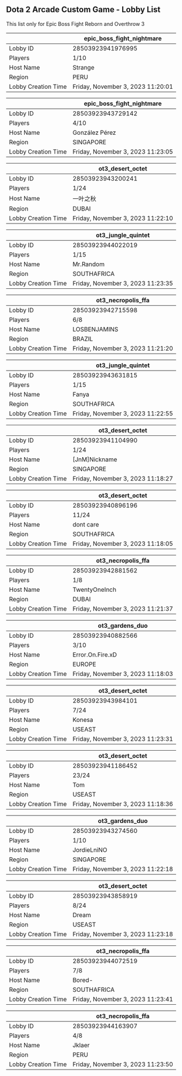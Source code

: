 ## Dota 2 Arcade Custom Game - Lobby List

This list only for Epic Boss Fight Reborn and Overthrow 3

|  | epic_boss_fight_nightmare |
| ------ | ------ |
| Lobby ID | 28503923941976995 |
| Players | 1/10 |
| Host Name | Strange |
| Region | PERU |
| Lobby Creation Time | Friday, November 3, 2023 11:20:01 |


|  | epic_boss_fight_nightmare |
| ------ | ------ |
| Lobby ID | 28503923943729142 |
| Players | 4/10 |
| Host Name | González Pérez |
| Region | SINGAPORE |
| Lobby Creation Time | Friday, November 3, 2023 11:23:05 |


|  | ot3_desert_octet |
| ------ | ------ |
| Lobby ID | 28503923943200241 |
| Players | 1/24 |
| Host Name | 一叶之秋 |
| Region | DUBAI |
| Lobby Creation Time | Friday, November 3, 2023 11:22:10 |


|  | ot3_jungle_quintet |
| ------ | ------ |
| Lobby ID | 28503923944022019 |
| Players | 1/15 |
| Host Name | Mr.Random |
| Region | SOUTHAFRICA |
| Lobby Creation Time | Friday, November 3, 2023 11:23:35 |


|  | ot3_necropolis_ffa |
| ------ | ------ |
| Lobby ID | 28503923942715598 |
| Players | 6/8 |
| Host Name | LOSBENJAMINS |
| Region | BRAZIL |
| Lobby Creation Time | Friday, November 3, 2023 11:21:20 |


|  | ot3_jungle_quintet |
| ------ | ------ |
| Lobby ID | 28503923943631815 |
| Players | 1/15 |
| Host Name | Fanya |
| Region | SOUTHAFRICA |
| Lobby Creation Time | Friday, November 3, 2023 11:22:55 |


|  | ot3_desert_octet |
| ------ | ------ |
| Lobby ID | 28503923941104990 |
| Players | 1/24 |
| Host Name | [JnM]Nickname |
| Region | SINGAPORE |
| Lobby Creation Time | Friday, November 3, 2023 11:18:27 |


|  | ot3_desert_octet |
| ------ | ------ |
| Lobby ID | 28503923940896196 |
| Players | 11/24 |
| Host Name | dont care |
| Region | SOUTHAFRICA |
| Lobby Creation Time | Friday, November 3, 2023 11:18:05 |


|  | ot3_necropolis_ffa |
| ------ | ------ |
| Lobby ID | 28503923942881562 |
| Players | 1/8 |
| Host Name | TwentyOneInch |
| Region | DUBAI |
| Lobby Creation Time | Friday, November 3, 2023 11:21:37 |


|  | ot3_gardens_duo |
| ------ | ------ |
| Lobby ID | 28503923940882566 |
| Players | 3/10 |
| Host Name | Error.On.Fire.xD |
| Region | EUROPE |
| Lobby Creation Time | Friday, November 3, 2023 11:18:03 |


|  | ot3_desert_octet |
| ------ | ------ |
| Lobby ID | 28503923943984101 |
| Players | 7/24 |
| Host Name | Konesa |
| Region | USEAST |
| Lobby Creation Time | Friday, November 3, 2023 11:23:31 |


|  | ot3_desert_octet |
| ------ | ------ |
| Lobby ID | 28503923941186452 |
| Players | 23/24 |
| Host Name | Tom |
| Region | USEAST |
| Lobby Creation Time | Friday, November 3, 2023 11:18:36 |


|  | ot3_gardens_duo |
| ------ | ------ |
| Lobby ID | 28503923943274560 |
| Players | 1/10 |
| Host Name | JordieLniNO |
| Region | SINGAPORE |
| Lobby Creation Time | Friday, November 3, 2023 11:22:18 |


|  | ot3_desert_octet |
| ------ | ------ |
| Lobby ID | 28503923943858919 |
| Players | 8/24 |
| Host Name | Dream |
| Region | USEAST |
| Lobby Creation Time | Friday, November 3, 2023 11:23:18 |


|  | ot3_necropolis_ffa |
| ------ | ------ |
| Lobby ID | 28503923944072519 |
| Players | 7/8 |
| Host Name | Bored- |
| Region | SOUTHAFRICA |
| Lobby Creation Time | Friday, November 3, 2023 11:23:41 |


|  | ot3_necropolis_ffa |
| ------ | ------ |
| Lobby ID | 28503923944163907 |
| Players | 4/8 |
| Host Name | Jklaer |
| Region | PERU |
| Lobby Creation Time | Friday, November 3, 2023 11:23:50 |


